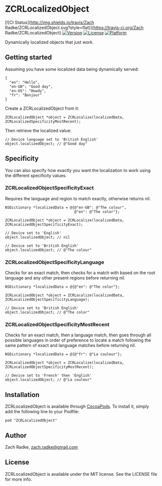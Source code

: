 # ZCRLocalizedObject

[![CI Status](http://img.shields.io/travis/Zach Radke/ZCRLocalizedObject.svg?style=flat)](https://travis-ci.org/Zach Radke/ZCRLocalizedObject)
[![Version](https://img.shields.io/cocoapods/v/ZCRLocalizedObject.svg?style=flat)](http://cocoadocs.org/docsets/ZCRLocalizedObject)
[![License](https://img.shields.io/cocoapods/l/ZCRLocalizedObject.svg?style=flat)](http://cocoadocs.org/docsets/ZCRLocalizedObject)
[![Platform](https://img.shields.io/cocoapods/p/ZCRLocalizedObject.svg?style=flat)](http://cocoadocs.org/docsets/ZCRLocalizedObject)

Dynamically localized objects that just work.

## Getting started

Assuming you have some localized data being dynamically served:

```
{
  "en": "Hello",
  "en-GB": "Good day",
  "en-US": "Howdy",
  "fr": "Bonjour"
}
```

Create a ZCRLocalizedObject from it:

```
ZCRLocalizedObject *object = ZCRLocalize(localizedData, ZCRLocalizedSpecificityMostRecent);
```

Then retrieve the localized value:

```
// Device language set to 'British English'
object.localizedObject; // @"Good day"
```

## Specificity

You can also specify how exactly you want the localization to work using the different specificity values.

### ZCRLocalizedObjectSpecificityExact

Requires the language and region to match exactly, otherwise returns nil.

```
NSDictionary *localizedData = @{@"en-GB": @"The colour",
                                @"en": @"The color"};
                  
ZCRLocalizedObject *object = ZCRLocalize(localizedData, ZCRLocalizedObjectSpecificityExact);

// Device set to 'English'
object.localizedObject; // nil

// Device set to 'British English'
object.localizedObject; // @"The colour" 
```

### ZCRLocalizedObjectSpecificityLanguage

Checks for an exact match, then checks for a match with based on the root language and any other present regions before returning nil.

```
NSDictionary *localizedData = @{@"en": @"The color"};

ZCRLocalizedObject *object = ZCRLocalize(localizedData, ZCRLocalizedObjectSpecificityLanguage);

// Device set to 'British English'
object.localizedObject; // @"The color" 
```

### ZCRLocalizedObjectSpecificityMostRecent

Checks for an exact match, then a language match, then goes through all possible languages in order of preference to locate a match following the same pattern of exact and language matches before returning nil.

```
NSDictionary *localizedData = @{@"fr": @"La couleur"};
                  
ZCRLocalizedObject *object = ZCRLocalize(localizedData, ZCRLocalizedObjectSpecificityMostRecent);

// Device set to 'French' then 'English'
object.localizedObject; // @"La couleur" 
```

## Installation

ZCRLocalizedObject is available through [CocoaPods](http://cocoapods.org). To install
it, simply add the following line to your Podfile:

    pod "ZCRLocalizedObject"

## Author

Zach Radke, zach.radke@gmail.com

## License

ZCRLocalizedObject is available under the MIT license. See the LICENSE file for more info.

